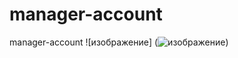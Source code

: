 # manager-account
manager-account
![изображение]
(![изображение](https://github.com/Basnr/manager-account/assets/87648779/474b5724-eabe-40ec-93fb-6e594943e0aa))
